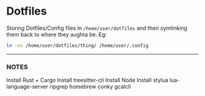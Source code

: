 # Dotfiles

Storing Dotfiles/Config files in `/home/user/dotfiles` and then symlinking them back to where they aughta be. Eg:

```bash
ln -ns /home/user/dotfiles/thing/ /home/user/.config
```

---

### NOTES

Install Rust + Cargo
Install treesitter-cli
Install Node
Install stylua lua-language-server ripgrep homebrew conky gcalcli
